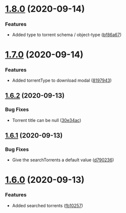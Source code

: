 # [1.8.0](https://github.com/pct-org/mongo-models/compare/v1.7.0...v1.8.0) (2020-09-14)


### Features

* Added type to torrent schema / object-type ([bf86a67](https://github.com/pct-org/mongo-models/commit/bf86a6720f79b98099bddfa7330614f02c7d660f))



# [1.7.0](https://github.com/pct-org/mongo-models/compare/v1.6.2...v1.7.0) (2020-09-14)


### Features

* Added torrentType to download modal ([8197943](https://github.com/pct-org/mongo-models/commit/81979430a34691d6f9c1894e17e30f4a7be6ee0e))



## [1.6.2](https://github.com/pct-org/mongo-models/compare/v1.6.1...v1.6.2) (2020-09-13)


### Bug Fixes

* Torrent title can be null ([30e34ac](https://github.com/pct-org/mongo-models/commit/30e34ace8edc84a5ff02fcd57cd2f744931e15d2))



## [1.6.1](https://github.com/pct-org/mongo-models/compare/v1.6.0...v1.6.1) (2020-09-13)


### Bug Fixes

* Give the searchTorrents a default value ([d790236](https://github.com/pct-org/mongo-models/commit/d790236375c0862954dbf5470982882d438f4491))



# [1.6.0](https://github.com/pct-org/mongo-models/compare/v1.5.3...v1.6.0) (2020-09-13)


### Features

* Added searched torrents ([fb10257](https://github.com/pct-org/mongo-models/commit/fb102577b1874082026968b2c484891a85d225ac))



